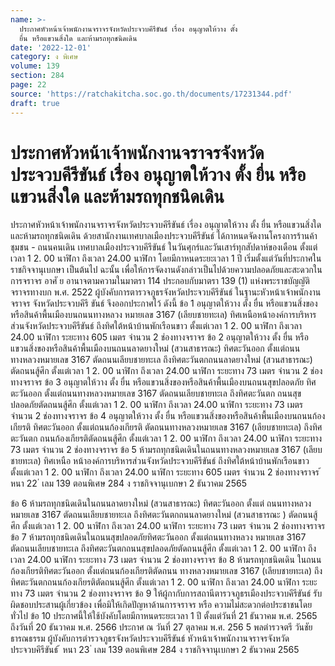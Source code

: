 ```yaml
---
name: >-
  ประกาศหัวหน้าเจ้าพนักงานจราจรจังหวัดประจวบคีรีขันธ์ เรื่อง อนุญาตให้วาง ตั้ง
  ยื่น หรือแขวนสิ่งใด และห้ามรถทุกชนิดเดิน
date: '2022-12-01'
category: ง พิเศษ
volume: 139
section: 284
page: 22
source: 'https://ratchakitcha.soc.go.th/documents/17231344.pdf'
draft: true
---
```


# ประกาศหัวหน้าเจ้าพนักงานจราจรจังหวัดประจวบคีรีขันธ์ เรื่อง อนุญาตให้วาง ตั้ง ยื่น หรือแขวนสิ่งใด และห้ามรถทุกชนิดเดิน

ประกาศหัวหน้าเจ้าพนักงานจราจรจังหวัดประจวบคีรีขันธ์ เรื่อง อนุญาตให้วาง ตั้ง ยื่น หรือแขวนสิ่งใด และห้ามรถทุกชนิดเดิน ด้วยสานักงานเทศบาลเมืองประจวบคีรีขันธ์ ได้กาหนดจัดงานโครงการร้านค้าชุมชน - ถนนคนเดิน เทศบาลเมืองประจวบคีรีขันธ์ ในวันศุกร์และวันเสาร์ทุกสัปดาห์ของเดือน ตั้งแต่เวลา 1 2. 00 นาฬิกา ถึงเวลา 24.00 นาฬิกา โดยมีกาหนดระยะเวลา 1 ปี เริ่มตั้งแต่วันที่ประกาศในราชกิจจานุเบกษา เป็นต้นไป ฉะนั้น เพื่อให้การจัดงานดังกล่าวเป็นไปด้วยความปลอดภัยและสะดวกในการจราจร อาศั ย อานาจตามความในมาตรา 114 ประกอบกับมาตรา 139 (1) แห่งพระราชบัญญัติจราจรทางบก พ.ศ. 2522 ผู้บังคับการตารวจภูธรจังหวัดประจวบคีรีขันธ์ ในฐานะหัวหน้าเจ้าพนักงานจราจร จังหวัดประจวบคีรี ขันธ์ จึงออกประกาศไว้ ดังนี้ ข้อ 1 อนุญาตให้วาง ตั้ง ยื่น หรือแขวนสิ่งของหรือสินค้าพื้นเมืองบนถนนทางหลวง หมายเลข 3167 (เลียบชายทะเล) ทิศเหนือหน้าองค์การบริหารส่วนจังหวัดประจวบคีรีขันธ์ ถึงทิศใต้หน้าบ้านพักเรือนขาว ตั้งแต่เวลา 1 2. 00 นาฬิกา ถึงเวลา 24.00 นาฬิกา ระยะทาง 605 เมตร จำนวน 2 ช่องทางจราจร ข้อ 2 อนุญาตให้วาง ตั้ง ยื่น หรือแขวนสิ่งของหรือสินค้าพื้นเมืองบนถนนลาดยางใหม่ (สวนสาธารณะ) ทิศตะวันออก ตั้งแต่ถนนทางหลวงหมายเลข 3167 ตัดถนนเลียบชายทะเล ถึงทิศตะวันตกถนนลาดยางใหม่ (สวนสาธารณะ) ตัดถนนสู้ศึก ตั้งแต่เวลา 1 2. 00 นาฬิกา ถึงเวลา 24.00 นาฬิกา ระยะทาง 73 เมตร จำนวน 2 ช่องทางจราจร ข้อ 3 อนุญาตให้วาง ตั้ง ยื่น หรือแขวนสิ่งของหรือสินค้าพื้นเมืองบนถนนสุขปลอดภัย ทิศตะวันออก ตั้งแต่ถนนทางหลวงหมายเลข 3167 ตัดถนนเลียบชายทะเล ถึงทิศตะวันตก ถนนสุขปลอดภัยตัดถนนสู้ศึก ตั้งแต่เวลา 1 2. 00 นาฬิกา ถึงเวลา 24.00 นาฬิกา ระยะทาง 73 เมตร จำนวน 2 ช่องทางจราจร ข้อ 4 อนุญาตให้วาง ตั้ง ยื่น หรือแขวนสิ่งของหรือสินค้าพื้นเมืองบนถนนก้องเกียรติ ทิศตะวันออก ตั้งแต่ถนนก้องเกียรติ ตัดถนนทางหลวงหมายเลข 3167 (เลียบชายทะเล) ถึงทิศตะวันตก ถนนก้องเกียรติตัดถนนสู้ศึก ตั้งแต่เวลา 1 2. 00 นาฬิกา ถึงเวลา 24.00 นาฬิกา ระยะทาง 73 เมตร จำนวน 2 ช่องทางจราจร ข้อ 5 ห้ามรถทุกชนิดเดินในถนนทางหลวงหมายเลข 3167 (เลียบชายทะเล) ทิศเหนือ หน้าองค์การบริหารส่วนจังหวัดประจวบคีรีขันธ์ ถึงทิศใต้หน้าบ้านพักเรือนขาว ตั้งแต่เวลา 1 2. 00 นาฬิกา ถึงเวลา 24.00 นาฬิกา ระยะทาง 605 เมตร จำนวน 2 ช่องทางจราจร ้ หนา 22 ่ เลม 139 ตอนพิเศษ 284 ง ราชกิจจานุเบกษา 2 ธันวาคม 2565

ข้อ 6 ห้ามรถทุกชนิดเดินในถนนลาดยางใหม่ (สวนสาธารณะ) ทิศตะวันออก ตั้งแต่ ถนนทางหลวงหมายเลข 3167 ตัดถนนเลียบชายทะเล ถึงทิศตะวันตกถนนลาดยางใหม่ (สวนสาธารณะ ) ตัดถนนสู้ศึก ตั้งแต่เวลา 1 2. 00 นาฬิกา ถึงเวลา 24.00 นาฬิกา ระยะทาง 73 เมตร จำนวน 2 ช่องทางจราจร ข้อ 7 ห้ามรถทุกชนิดเดินในถนนสุขปลอดภัยทิศตะวันออก ตั้งแต่ถนนทางหลวง หมายเลข 3167 ตัดถนนเลียบชายทะเล ถึงทิศตะวันตกถนนสุขปลอดภัยตัดถนนสู้ศึก ตั้งแต่เวลา 1 2. 00 นาฬิกา ถึงเวลา 24.00 นาฬิกา ระยะทาง 73 เมตร จำนวน 2 ช่องทางจราจร ข้อ 8 ห้ามรถทุกชนิดเดิน ในถนนก้องเกียรติทิศตะวันออก ตั้งแต่ถนนก้องเกียรติตัดถนน ทางหลวงหมายเลข 3167 (เลียบชายทะเล) ถึงทิศตะวันตกถนนก้องเกียรติตัดถนนสู้ศึก ตั้งแต่เวลา 1 2. 00 นาฬิกา ถึงเวลา 24.00 นาฬิกา ระยะทาง 73 เมตร จำนวน 2 ช่องทางจราจร ข้อ 9 ให้ผู้กากับการสถานีตารวจภูธรเมืองประจวบคีรีขันธ์ รับผิดชอบประสานผู้เกี่ยวข้อง เพื่อมิให้เกิดปัญหาด้านการจราจร หรือ ความไม่สะดวกต่อประชาชนโดยทั่วไป ข้อ 10 ประกาศนี้ให้ใช้บังคับโดยมีกาหนดระยะเวลา 1 ปี ตั้งแต่วันที่ 21 ธันวาคม พ.ศ. 2565 ถึงวันที่ 20 ธันวาคม พ.ศ. 2566 ประกาศ ณ วันที่ 27 ตุลาคม พ.ศ. 256 5 พลตำรวจตรี วันชัย ธารณธรรม ผู้บังคับการตำรวจภูธรจังหวัดประจวบคีรีขันธ์ หัวหน้าเจ้าพนักงานจราจรจังหวัดประจวบคีรีขันธ์ ้ หนา 23 ่ เลม 139 ตอนพิเศษ 284 ง ราชกิจจานุเบกษา 2 ธันวาคม 2565
